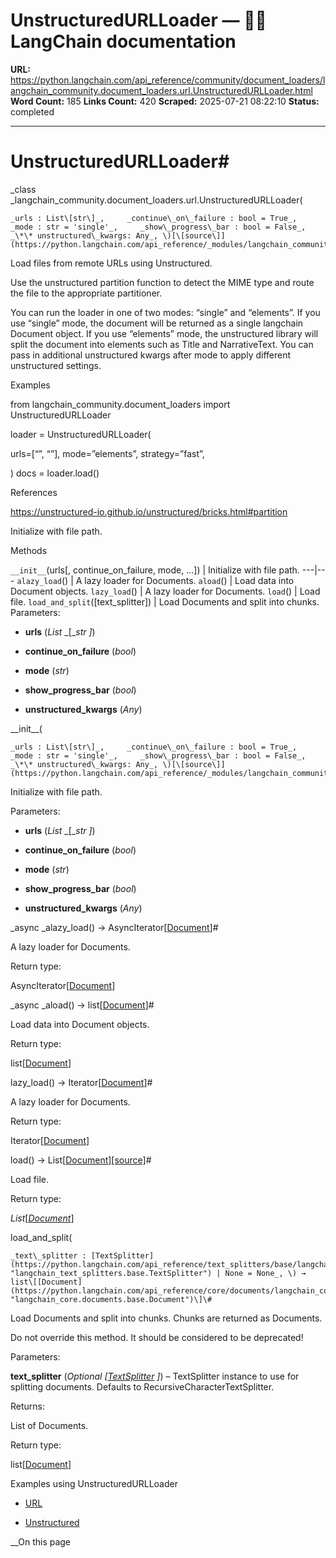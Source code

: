 # UnstructuredURLLoader — 🦜🔗 LangChain  documentation

**URL:** https://python.langchain.com/api_reference/community/document_loaders/langchain_community.document_loaders.url.UnstructuredURLLoader.html
**Word Count:** 185
**Links Count:** 420
**Scraped:** 2025-07-21 08:22:10
**Status:** completed

---

# UnstructuredURLLoader\#

_class _langchain\_community.document\_loaders.url.UnstructuredURLLoader\(

    _urls : List\[str\]_,     _continue\_on\_failure : bool = True_,     _mode : str = 'single'_,     _show\_progress\_bar : bool = False_,     _\*\* unstructured\_kwargs: Any_, \)[\[source\]](https://python.langchain.com/api_reference/_modules/langchain_community/document_loaders/url.html#UnstructuredURLLoader)\#     

Load files from remote URLs using Unstructured.

Use the unstructured partition function to detect the MIME type and route the file to the appropriate partitioner.

You can run the loader in one of two modes: “single” and “elements”. If you use “single” mode, the document will be returned as a single langchain Document object. If you use “elements” mode, the unstructured library will split the document into elements such as Title and NarrativeText. You can pass in additional unstructured kwargs after mode to apply different unstructured settings.

Examples

from langchain\_community.document\_loaders import UnstructuredURLLoader

loader = UnstructuredURLLoader\(     

urls=\[“<url-1>”, “<url-2>”\], mode=”elements”, strategy=”fast”,

\) docs = loader.load\(\)

References

<https://unstructured-io.github.io/unstructured/bricks.html#partition>

Initialize with file path.

Methods

`__init__`\(urls\[, continue\_on\_failure, mode, ...\]\) | Initialize with file path.   ---|---   `alazy_load`\(\) | A lazy loader for Documents.   `aload`\(\) | Load data into Document objects.   `lazy_load`\(\) | A lazy loader for Documents.   `load`\(\) | Load file.   `load_and_split`\(\[text\_splitter\]\) | Load Documents and split into chunks.      Parameters:     

  * **urls** \(_List_ _\[__str_ _\]_\)

  * **continue\_on\_failure** \(_bool_\)

  * **mode** \(_str_\)

  * **show\_progress\_bar** \(_bool_\)

  * **unstructured\_kwargs** \(_Any_\)

\_\_init\_\_\(

    _urls : List\[str\]_,     _continue\_on\_failure : bool = True_,     _mode : str = 'single'_,     _show\_progress\_bar : bool = False_,     _\*\* unstructured\_kwargs: Any_, \)[\[source\]](https://python.langchain.com/api_reference/_modules/langchain_community/document_loaders/url.html#UnstructuredURLLoader.__init__)\#     

Initialize with file path.

Parameters:     

  * **urls** \(_List_ _\[__str_ _\]_\)

  * **continue\_on\_failure** \(_bool_\)

  * **mode** \(_str_\)

  * **show\_progress\_bar** \(_bool_\)

  * **unstructured\_kwargs** \(_Any_\)

_async _alazy\_load\(\) → AsyncIterator\[[Document](https://python.langchain.com/api_reference/core/documents/langchain_core.documents.base.Document.html#langchain_core.documents.base.Document "langchain_core.documents.base.Document")\]\#     

A lazy loader for Documents.

Return type:     

AsyncIterator\[[Document](https://python.langchain.com/api_reference/core/documents/langchain_core.documents.base.Document.html#langchain_core.documents.base.Document "langchain_core.documents.base.Document")\]

_async _aload\(\) → list\[[Document](https://python.langchain.com/api_reference/core/documents/langchain_core.documents.base.Document.html#langchain_core.documents.base.Document "langchain_core.documents.base.Document")\]\#     

Load data into Document objects.

Return type:     

list\[[Document](https://python.langchain.com/api_reference/core/documents/langchain_core.documents.base.Document.html#langchain_core.documents.base.Document "langchain_core.documents.base.Document")\]

lazy\_load\(\) → Iterator\[[Document](https://python.langchain.com/api_reference/core/documents/langchain_core.documents.base.Document.html#langchain_core.documents.base.Document "langchain_core.documents.base.Document")\]\#     

A lazy loader for Documents.

Return type:     

Iterator\[[Document](https://python.langchain.com/api_reference/core/documents/langchain_core.documents.base.Document.html#langchain_core.documents.base.Document "langchain_core.documents.base.Document")\]

load\(\) → List\[[Document](https://python.langchain.com/api_reference/core/documents/langchain_core.documents.base.Document.html#langchain_core.documents.base.Document "langchain_core.documents.base.Document")\][\[source\]](https://python.langchain.com/api_reference/_modules/langchain_community/document_loaders/url.html#UnstructuredURLLoader.load)\#     

Load file.

Return type:     

_List_\[[_Document_](https://python.langchain.com/api_reference/core/documents/langchain_core.documents.base.Document.html#langchain_core.documents.base.Document "langchain_core.documents.base.Document")\]

load\_and\_split\(

    _text\_splitter : [TextSplitter](https://python.langchain.com/api_reference/text_splitters/base/langchain_text_splitters.base.TextSplitter.html#langchain_text_splitters.base.TextSplitter "langchain_text_splitters.base.TextSplitter") | None = None_, \) → list\[[Document](https://python.langchain.com/api_reference/core/documents/langchain_core.documents.base.Document.html#langchain_core.documents.base.Document "langchain_core.documents.base.Document")\]\#     

Load Documents and split into chunks. Chunks are returned as Documents.

Do not override this method. It should be considered to be deprecated\!

Parameters:     

**text\_splitter** \(_Optional_ _\[_[_TextSplitter_](https://python.langchain.com/api_reference/text_splitters/base/langchain_text_splitters.base.TextSplitter.html#langchain_text_splitters.base.TextSplitter "langchain_text_splitters.base.TextSplitter") _\]_\) – TextSplitter instance to use for splitting documents. Defaults to RecursiveCharacterTextSplitter.

Returns:     

List of Documents.

Return type:     

list\[[Document](https://python.langchain.com/api_reference/core/documents/langchain_core.documents.base.Document.html#langchain_core.documents.base.Document "langchain_core.documents.base.Document")\]

Examples using UnstructuredURLLoader

  * [URL](https://python.langchain.com/docs/integrations/document_loaders/url/)

  * [Unstructured](https://python.langchain.com/docs/integrations/providers/unstructured/)

__On this page